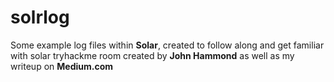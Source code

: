 # solrlog
Some example log files within **Solar**, created to follow along and get familiar with solar tryhackme room created by **John Hammond** as well as my writeup on **Medium.com**
